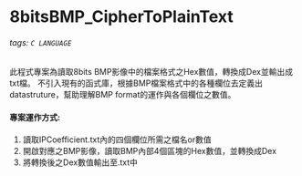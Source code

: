 # 8bitsBMP_CipherToPlainText
###### tags: `C LANGUAGE`

此程式專案為讀取8bits BMP影像中的檔案格式之Hex數值，轉換成Dex並輸出成txt檔。
不引入現有的函式庫，根據BMP檔案格式中的各種欄位去定義出datastruture，幫助理解BMP format的運作與各個欄位之數值。



#### 專案運作方式: 
1. 讀取IPCoefficient.txt內的四個欄位所需之檔名or數值
2. 開啟對應之BMP影像，讀取BMP內部4個區塊的Hex數值，並轉換成Dex
3. 將轉換後之Dex數值輸出至.txt中
